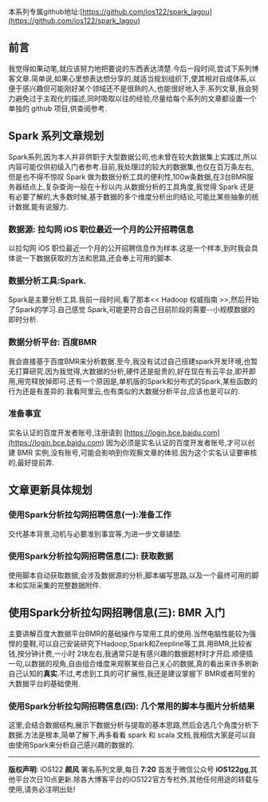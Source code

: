本系列专属github地址:[https://github.com/ios122/spark_lagou](https://github.com/ios122/spark_lagou)

## 前言

我觉得如果动笔,就应该努力地把要说的东西表达清楚.今后一段时间,尝试下系列博客文章.简单说,如果心里想表达想分享的,就适当规划组织下,使其相对自成体系,以便于感兴趣但可能刚好某个领域还不是很熟的人,也能很好地入手.系列文章,我会努力避免过于主观化的描述,同时吸取以往的经验,尽量给每个系列的文章都设置一个单独的 github 项目,供查阅参考.

## Spark 系列文章规划

Spark系列,因为本人并非供职于大型数据公司,也未曾在较大数据集上实践过,所以内容可能仅供初级入门者参考.目前,我处理过的较大的数据集,也仅在百万条左右,但是也不得不惊叹 Spark 做为数据分析工具的便利性,100w条数据,在3台BMR服务器结点上,复杂查询一般在十秒以内.从数据分析的工具角度,我觉得 Spark 还是有必要了解的,大多数时候,基于数据的多个维度分析出的结论,可能比某些抽象的统计数据,能有说服力.

### 数据源: 拉勾网 iOS 职位最近一个月的公开招聘信息

以拉勾网 iOS 职位最近一个月的公开招聘信息作为样本.这是一个样本,到时我会具体说一下数据获取的方法和思路,还会奉上可用的脚本.

### 数据分析工具:Spark.

Spark是主要分析工具.我前一段时间,看了那本<< Hadoop 权威指南 >>,然后开始了Spark的学习.自己感觉 Spark,可能更符合自己目前阶段的需要--小规模数据的即时分析.

### 数据分析平台: 百度BMR

我会直接基于百度BMR来分析数据.至今,我没有试过自己搭建spark开发环境,也暂无打算研究.因为我觉得,大数据的分析,硬件还是挺贵的,好在现在有云平台,即开即用,用完释放掉即可.还有一个原因是,单机版的Spark和分布式的Spark,某些函数的行为还是有差异的.我看阿里云,也有类似的大数据分析平台,应该也是可以的.

### 准备事宜

实名认证的百度开发者账号,注册请到 [https://login.bce.baidu.com](https://login.bce.baidu.com) 因为必须是实名认证的百度开发者账号,才可以创建 BMR 实例,没有账号,可能会影响到你观察文章的体验.因为这个实名认证要审核的,最好提前弄.

## 文章更新具体规划

### 使用Spark分析拉勾网招聘信息(一):准备工作

交代基本背景,动机与必要准别事宜等,为进一步文章铺垫.

### 使用Spark分析拉勾网招聘信息(二): 获取数据

使用脚本自动获取数据,会涉及数据源的分析,脚本编写思路,以及一个最终可用的脚本和实际采集的完整数据附件.

## 使用Spark分析拉勾网招聘信息(三): BMR 入门

主要讲解百度大数据平台BMR的基础操作与常用工具的使用.当然电脑性能较为强悍的童鞋,可以自己安装研究下Hadoop,Spark和Zeepline等工具.用BMR,比较省钱,按分钟计费,一小时 2块左右,我通常只是有感兴趣的数据题材时才开启.顺便插一句,以数据的视角,自由组合维度来观察某些自己关心的数据,真的看出来许多刷新自己认知的**真实**.不过,考虑到工具的可扩展性,我还是建议掌握下 BMR或者阿里的大数据平台的基础使用.

### 使用Spark分析拉勾网招聘信息(四): 几个常用的脚本与图片分析结果

这里,会结合数据结构,展示下数据分析与提取的基本思路,然后会选几个角度分析下数据.方法是根本,简单了解下,再多看看 spark 和 scala 文档,我相信大家是可以自由使用Spark来分析自己感兴趣的数据的.

---
**版权声明**: iOS122 **颜风** 署名系列文章,每日 **7:20** 首发于微信公众号 **iOS122gg**,其他平台次日10点更新.除各大博客平台的iOS122官方专栏外,其他任何用途的转载与使用,请务必注明出处!